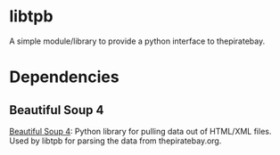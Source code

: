# libtpb

A simple module/library to provide a python interface to thepiratebay.

# Dependencies

## Beautiful Soup 4

[Beautiful Soup 4](http://www.crummy.com/software/BeautifulSoup/bs4/doc/):
Python library for pulling data out of HTML/XML files. Used by libtpb for
parsing the data from thepiratebay.org.
